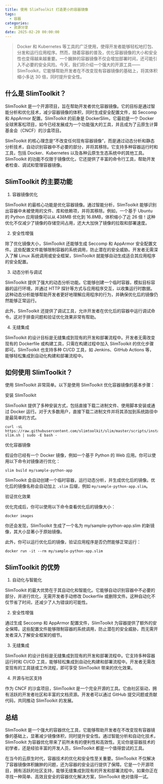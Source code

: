 ```yaml
---
title: 使用 SlimToolkit 打造更小的容器镜像
tags:
  - 容器
categories:
  - 资源分享
date: 2025-02-20 00:00:00
---
```


> Docker 和 Kubernetes 等工具的广泛使用，使得开发者能够轻松地打包、分发和运行应用程序。然而，随着容器的普及，优化容器镜像的大小和安全性也变得越来越重要。一个臃肿的容器镜像不仅会增加部署时间，还可能引入不必要的安全风险。今天，我们将介绍一个强大的开源工具——SlimToolkit，它能够帮助开发者在不改变现有容器镜像的基础上，将其体积缩小多达 30 倍，同时提升安全性。

<!-- more -->

## 什么是 SlimToolkit？

SlimToolkit 是一个开源项目，旨在帮助开发者优化容器镜像。它的目标是通过智能分析和优化技术，减少容器镜像的体积，同时生成安全配置文件，如 Seccomp 和 AppArmor 配置。SlimToolkit 的前身是 DockerSlim，它最初是一个 Docker 全球黑客松项目，如今已经发展成为一个功能强大的工具，并且成为了云原生计算基金会（CNCF）的沙盒项目。

SlimToolkit 的核心理念是“不改变任何现有容器镜像”，而是通过动态分析和静态分析技术，自动识别容器中不必要的部分，并将其移除。它支持多种容器运行时和工具，包括 Docker、Kubernetes 以及各种云原生生态系统中的其他工具。SlimToolkit 的功能不仅限于镜像优化，它还提供了丰富的命令行工具，帮助开发者检查、调试和管理容器镜像。

## SlimToolkit 的主要功能

1. 容器镜像优化

SlimToolkit 的最核心功能是优化容器镜像。通过智能分析，SlimToolkit 能够识别出容器中未被使用的文件、库和依赖项，并将其移除。例如，一个基于 Ubuntu 的 Python 应用镜像可以从 438MB 优化到 16.8MB，体积缩小了近 26 倍！这种优化不仅减少了镜像的存储空间占用，还大大加快了镜像的拉取和部署速度。

2. 安全性增强

除了优化镜像大小，SlimToolkit 还能够生成 Seccomp 和 AppArmor 安全配置文件。这些配置文件能够限制容器的系统调用，防止潜在的安全威胁。开发者无需深入了解 Linux 系统调用或安全框架，SlimToolkit 就能够自动生成适合其应用程序的安全配置。

3. 动态分析与调试

SlimToolkit 提供了强大的动态分析功能。它能够创建一个临时容器，模拟目标容器的运行环境，并通过 HTTP 探针等方式与应用程序交互，以收集运行时数据。这种动态分析能够帮助开发者更好地理解应用程序的行为，并确保优化后的镜像仍然能够正常运行。

此外，SlimToolkit 还提供了调试工具，允许开发者在优化后的容器中运行调试命令。这对于排查问题和验证优化效果非常有帮助。

4. 无缝集成

SlimToolkit 的设计目标是无缝集成到现有的开发和部署流程中。开发者无需改变现有的 Dockerfile 或构建工具，只需在构建过程中加入 SlimToolkit 的优化步骤即可。SlimToolkit 也支持多种 CI/CD 工具，如 Jenkins、GitHub Actions 等，能够轻松集成到自动化构建和部署流程中。

## 如何使用 SlimToolkit？
使用 SlimToolkit 非常简单。以下是使用 SlimToolkit 优化容器镜像的基本步骤：

安装 SlimToolkit

SlimToolkit 提供了多种安装方式，包括直接下载二进制文件、使用脚本安装或通过 Docker 运行。对于大多数用户，直接下载二进制文件并将其添加到系统路径中是最简单的方式。

```
curl -sL https://raw.githubusercontent.com/slimtoolkit/slim/master/scripts/install-slim.sh | sudo -E bash -
```

优化容器镜像

假设你已经有一个 Docker 镜像，例如一个基于 Python 的 Web 应用。你可以使用以下命令对镜像进行优化：

```
slim build my/sample-python-app
```

SlimToolkit 会自动创建一个临时容器，运行动态分析，并生成优化后的镜像。优化后的镜像名称会自动加上 `.slim` 后缀，例如 `my/sample-python-app.slim`。

验证优化效果

优化完成后，你可以使用以下命令查看优化后的镜像大小：

```
docker images
```

你还会发现，SlimToolkit 生成了一个名为 my/sample-python-app.slim 的新镜像，其大小显著小于原始镜像。

此外，你可以运行优化后的镜像，验证应用程序是否仍然能够正常运行：

```
docker run -it --rm my/sample-python-app.slim
```

## SlimToolkit 的优势

1. 自动化与智能化

SlimToolkit 的最大优势在于其自动化和智能化。它能够自动识别容器中不必要的部分，并进行优化，无需开发者手动修改 Dockerfile 或删除文件。这种自动化不仅节省了时间，还减少了人为错误的可能性。

2. 安全性增强

通过生成 Seccomp 和 AppArmor 配置文件，SlimToolkit 为容器提供了额外的安全保障。这些配置文件能够限制容器的系统调用，防止潜在的安全威胁，而无需开发者深入了解安全框架的细节。

3. 无缝集成

SlimToolkit 的设计目标是无缝集成到现有的开发和部署流程中。它支持多种容器运行时和 CI/CD 工具，能够轻松集成到自动化构建和部署流程中。开发者无需改变现有的工具链或工作流程，即可享受 SlimToolkit 带来的优化效果。

4. 开源与社区支持

作为 CNCF 的沙盒项目，SlimToolkit 是一个完全开源的工具。它由社区驱动，拥有活跃的开发者社区和丰富的文档资源。开发者可以通过 GitHub 提交问题或贡献代码，共同推动 SlimToolkit 的发展。

## 总结

SlimToolkit 是一个强大的容器优化工具，它能够帮助开发者在不改变现有容器镜像的基础上，显著减少镜像体积，同时提升安全性。通过智能分析和自动化技术，SlimToolkit 为容器优化带来了前所未有的便利性和高效性。无论你是容器技术的初学者，还是经验丰富的开发人员，SlimToolkit 都是一个值得尝试的工具。

在当今的云原生时代，容器技术的优化和安全性至关重要。SlimToolkit 不仅解决了容器镜像体积臃肿的问题，还为容器的安全运行提供了保障。它是一个开源项目，拥有活跃的社区支持，能够无缝集成到现有的开发和部署流程中。如果你正在寻找一种简单、高效且安全的容器优化解决方案，SlimToolkit 绝对值得一试。